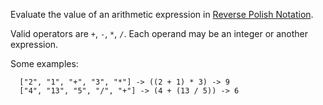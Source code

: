 Evaluate the value of an arithmetic expression in [Reverse Polish Notation][1].

Valid operators are `+`, `-`, `*`, `/`. Each operand may be an integer or another expression.

Some examples:
```
  ["2", "1", "+", "3", "*"] -> ((2 + 1) * 3) -> 9
  ["4", "13", "5", "/", "+"] -> (4 + (13 / 5)) -> 6
```

  [1]: http://en.wikipedia.org/wiki/Reverse_Polish_notation
